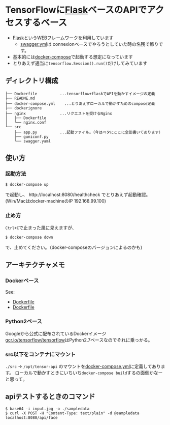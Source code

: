 # TensorFlowに[Flask](http://flask.pocoo.org/)ベースのAPIでアクセスするベース

*  [Flask](http://flask.pocoo.org/)というWEBフレームワークを利用しています
    * [swagger.yml](src/swagger.yml)は connexionベースでやろうとしていた時の名残で飾りです。
* 基本的には[docker-compose](https://docs.docker.com/compose/)で起動する想定になっています
* とりあえず適当に``tensorflow.Session().run()``だけしてみています

## ディレクトリ構成

```
├── Dockerfile          ...tensorflow+flaskでAPIを動かすイメージの定義
├── README.md
├── docker-compose.yml    ...とりあえずローカルで動かすためのcompose定義
├── dockerignore
├── nginx               ...リクエストを受けるNginx
│   ├── Dockerfile
│   └── nginx.conf
└── src
    ├── app.py          ...起動ファイル。（今はベタにここに全部書いてあります）
    ├── guniconf.py
    └── swagger.yaml
```

## 使い方

### 起動方法

```
$ docker-compose up
```

で起動し、 http://localhost:8080/healthcheck でとりあえず起動確認。  
(Win/Macはdocker-machineのIP  192.168.99.100)

### 止め方

`Ctrl+C`で止まった風に見えますが、

```
$ docker-compose down
```

で、止めてください。（docker-composeのバージョンによるのかも)

## アーキテクチャメモ

### Dockerベース

See: 

* [Dockerfile](Dockerfile)
* [Dockerfile](nginx/Dockerfile)

### Python2ベース

Googleから公式に配布されているDockerイメージ[gcr.io/tensorflow/tensorflow](https://www.tensorflow.org/versions/r0.8/get_started/os_setup.html#docker-installation)はPython2.7ベースなのでそれに乗っかる。


### src以下をコンテナにマウント

`./src` -> `/opt/tensor-api` のマウントを[docker-compose.yml](docker-compose.yml)に定義してあります。
ローカルで動かすときにいちいち`docker-compose build`するの面倒かなーと思って。

## apiテストするときのコマンド
```
$ base64 -i input.jpg -o ./sampledata
$ curl -X POST -H "Content-Type: text/plain" -d @sampledata localhost:8080/api/face
```
